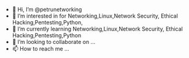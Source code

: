 - 👋 Hi, I’m @petrunetworking
- 👀 I’m interested in for Networking,Linux,Network Security, Ethical Hacking,Pentesting,Python,
- 🌱 I’m currently learning Networking,Linux,Network Security, Ethical Hacking,Pentesting,Python
- 💞️ I’m looking to collaborate on ...
- 📫 How to reach me ...

<!---
petrunetworking/petrunetworking is a ✨ special ✨ repository because its `README.md` (this file) appears on your GitHub profile.
You can click the Preview link to take a look at your changes.
--->
